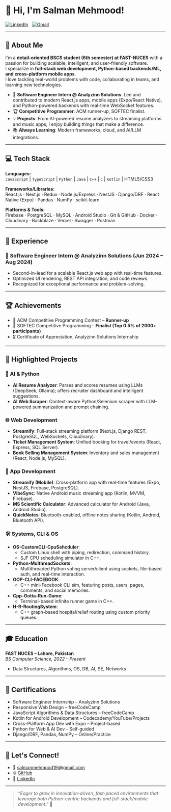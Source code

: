 # 👋 Hi, I'm Salman Mehmood!

[![LinkedIn](https://img.shields.io/badge/LinkedIn-blue?logo=linkedin&style=flat-square)](https://linkedin.com/) &nbsp; [![Gmail](https://img.shields.io/badge/Email-salmanmehmood19j@gmail.com-red?logo=gmail&style=flat-square)](mailto:salmanmehmood19j@gmail.com)

---

## 🚀 About Me

I'm a **detail-oriented BSCS student (6th semester) at FAST-NUCES** with a passion for building scalable, intelligent, and user-friendly software.  
I specialize in **full-stack web development, Python-based backends/ML, and cross-platform mobile apps**.  
I love tackling real-world problems with code, collaborating in teams, and learning new technologies.

- 🏢 **Software Engineer Intern @ Analyzinn Solutions**: Led and contributed to modern React.js apps, mobile apps (Expo/React Native), and Python-powered backends with real-time WebSocket features.
- 🏆 **Competitive Programmer**: ACM runner-up, SOFTEC finalist.
- 💡 **Projects**: From AI-powered resume analyzers to streaming platforms and music apps, I enjoy building things that make a difference.
- 📚 **Always Learning**: Modern frameworks, cloud, and AI/LLM integrations.

---

## 💻 Tech Stack

**Languages:**  
`JavaScript` | `TypeScript` | `Python` | `Java` | `C++` | `C` | `Kotlin` | HTML5/CSS3

**Frameworks/Libraries:**  
React.js · Next.js · Redux · Node.js/Express · NestJS · Django/DRF · React Native (Expo) · Pandas · NumPy · scikit-learn

**Platforms & Tools:**  
Firebase · PostgreSQL · MySQL · Android Studio · Git & GitHub · Docker · Cloudinary · Backblaze · Vercel · Swagger · Postman

---

## 🏢 Experience

### 💼 Software Engineer Intern @ Analyzinn Solutions (Jun 2024 – Aug 2024)
- Second-in-lead for a scalable React.js web app with real-time features.
- Optimized UI rendering, REST API integration, and code reviews.
- Recognized for exceptional performance and problem-solving.

---

## 🏆 Achievements

- 🥈 ACM Competitive Programming Contest – **Runner-up**
- 🏅 SOFTEC Competitive Programming – **Finalist (Top 0.5% of 2000+ participants)**
- 🎖️ Certificate of Appreciation, Analyzinn Solutions Internship

---

## 📂 Highlighted Projects

### 🧠 AI & Python
- **AI Resume Analyzer**: Parses and scores resumes using LLMs (DeepSeek, Ollama); offers recruiter dashboard and intelligent suggestions.
- **AI Web Scraper**: Context-aware Python/Selenium scraper with LLM-powered summarization and prompt chaining.

### 🌐 Web Development
- **Streamify**: Full-stack streaming platform (Next.js, Django REST, PostgreSQL, WebSockets, Cloudinary).
- **Ticket Management System**: Unified booking for travel/events (React, Express, SQL Server).
- **Book Selling Management System**: Inventory and sales management (React, Node.js, MySQL).

### 📱 App Development
- **Streamify (Mobile)**: Cross-platform app with real-time features (Expo, NestJS, Firebase, PostgreSQL).
- **VibeSync**: Native Android music streaming app (Kotlin, MVVM, Firebase).
- **MS Scientific Calculator**: Advanced calculator for Android (Java, Android Studio).
- **QuickNotes**: Bluetooth-enabled, offline notes sharing (Kotlin, Android, Bluetooth API).

### 🛠️ Systems, CLI & OS
- **OS-CustomCLI-CpuSehcduler**:  
  - Custom Linux shell with piping, redirection, command history.
  - SJF CPU scheduling simulator in C++.
- **Python-MulthreadSockets**:  
  - Multithreaded Python voting server/client using sockets, file-based auth, and real-time interaction.
- **OOP-CLI-FACEBOOK**:  
  - C++ mini-Facebook CLI sim, featuring posts, users, pages, comments, and social memories.
- **Cpp-Gotta-Run-Game**:  
  - Terminal-based infinite runner game in C++.
- **H-R-RoutingSystem**:  
  - C++ graph-based hospital/relief routing using custom priority queues.

---

## 🎓 Education

**FAST NUCES – Lahore, Pakistan**  
_BS Computer Science, 2022 – Present_  
- Data Structures, Algorithms, OS, DB, AI, SE, Networks

---

## 🏅 Certifications

- Software Engineer Internship – Analyzinn Solutions
- Responsive Web Design – freeCodeCamp
- JavaScript Algorithms & Data Structures – freeCodeCamp
- Kotlin for Android Development – Codecademy/YouTube/Projects
- Cross-Platform App Dev with Expo – Project-based
- Python for Web & AI Dev – Self-guided
- Django/DRF, Pandas, NumPy – Online/Practice

---

## 📝 Let's Connect!

- 📧 [salmanmehmood19j@gmail.com](mailto:salmanmehmood19j@gmail.com)
- 🌐 [GitHub](https://github.com/JoY-BoY-e)
- 💼 [LinkedIn](https://linkedin.com/)

---

> _“Eager to grow in innovation-driven, fast-paced environments that leverage both Python-centric backends and full-stack/mobile development.”_ 🚀
